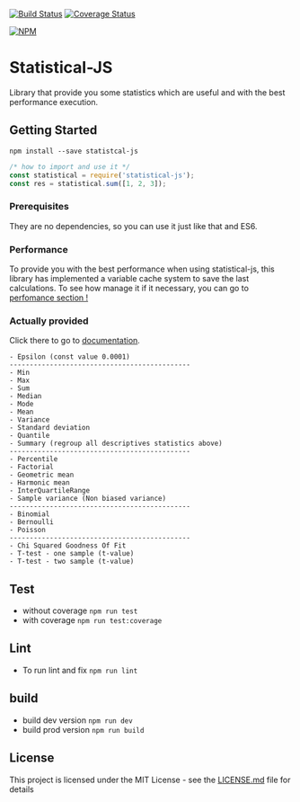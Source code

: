 [![Build Status](https://travis-ci.org/adrien2p/statistical-js.svg?branch=master)](https://travis-ci.org/adrien2p/statistical-js)
[![Coverage Status](https://coveralls.io/repos/github/adrien2p/statistical-js/badge.svg?branch=master)](https://coveralls.io/github/adrien2p/statistical-js?branch=master)

[![NPM](https://nodei.co/npm/statistical-js.png?downloads=true&downloadRank=true&stars=true)](https://nodei.co/npm/statistical-js/)

# Statistical-JS

Library that provide you some statistics which are useful and with the best performance execution.

## Getting Started

`npm install --save statistcal-js`
```javascript
/* how to import and use it */
const statistical = require('statistical-js');
const res = statistical.sum([1, 2, 3]);
```

### Prerequisites

They are no dependencies, so you can use it just like that and ES6.


### Performance

To provide you with the best performance when using statistical-js, this library has implemented a variable cache system to save the last calculations.
To see how manage it if it necessary, you can go to [perfomance section !](https://github.com/adrien2p/statistical-js/wiki/Performance)

### Actually provided

Click there to go to [documentation](https://github.com/adrien2p/statistical-js/wiki).

    - Epsilon (const value 0.0001)
    ---------------------------------------------
    - Min
    - Max
    - Sum
    - Median
    - Mode
    - Mean
    - Variance
    - Standard deviation
    - Quantile
    - Summary (regroup all descriptives statistics above)
    ---------------------------------------------
    - Percentile
    - Factorial
    - Geometric mean
    - Harmonic mean
    - InterQuartileRange
    - Sample variance (Non biased variance)
    ---------------------------------------------
    - Binomial
    - Bernoulli
    - Poisson
    ---------------------------------------------
    - Chi Squared Goodness Of Fit
    - T-test - one sample (t-value)
    - T-test - two sample (t-value)


## Test

- without coverage `npm run test`
- with coverage `npm run test:coverage`

## Lint

- To run lint and fix `npm run lint`

## build

- build dev version `npm run dev`
- build prod version `npm run build`

## License

This project is licensed under the MIT License - see the [LICENSE.md](LICENSE.md) file for details
